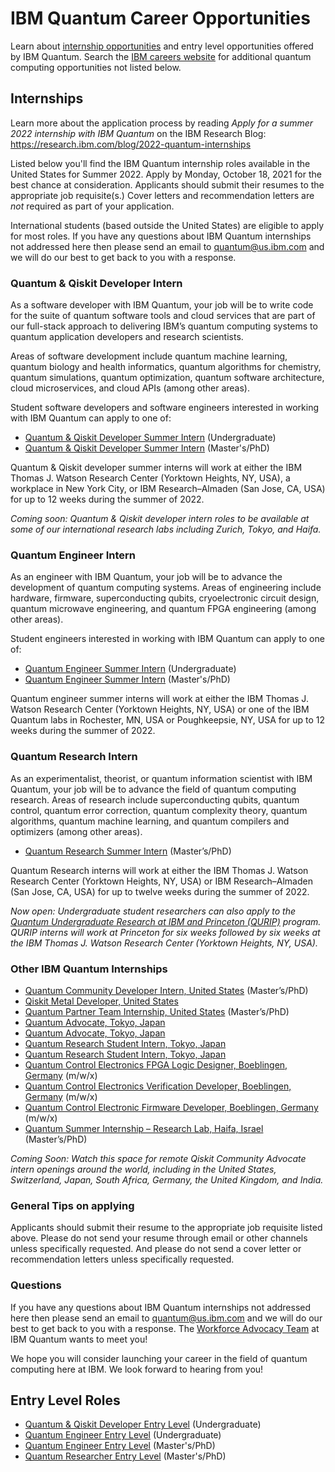 # IBM Quantum Career Opportunities

Learn about [internship opportunities](https://www.ibm.com/quantum-computing/internship/) and entry level opportunities offered by IBM Quantum. Search the [IBM careers website](http://ibm.biz/quantum-careers) for additional quantum computing opportunities not listed below.

## Internships

Learn more about the application process by reading *Apply for a summer 2022 internship with IBM Quantum* on the IBM Research Blog:  
https://research.ibm.com/blog/2022-quantum-internships

Listed below you'll find the IBM Quantum internship roles available in the United States for Summer 2022. Apply by Monday, October 18, 2021 for the best chance at consideration. Applicants should submit their resumes to the appropriate job requisite(s.) Cover letters and recommendation letters are _not_ required as part of your application.

International students (based outside the United States) are eligible to apply for most roles. If you have any questions about IBM Quantum internships not addressed here then please send an email to quantum@us.ibm.com and we will do our best to get back to you with a response.

### Quantum & Qiskit Developer Intern

As a software developer with IBM Quantum, your job will be to write code for the suite of quantum software tools and cloud services that are part of our full-stack approach to delivering IBM’s quantum computing systems to quantum application developers and research scientists.

Areas of software development include quantum machine learning, quantum biology and health informatics, quantum algorithms for chemistry, quantum simulations, quantum optimization, quantum software architecture, cloud microservices, and cloud APIs (among other areas).

Student software developers and software engineers interested in working with IBM Quantum can apply to one of:
- [Quantum & Qiskit Developer Summer Intern](https://careers.ibm.com/job/13791741/quantum-qiskit-developer-summer-intern-undergraduate-2022-remote/) (Undergraduate)
- [Quantum & Qiskit Developer Summer Intern](https://careers.ibm.com/job/13791740/quantum-qiskit-developer-summer-intern-2022-remote/) (Master's/PhD)

Quantum & Qiskit developer summer interns will work at either the IBM Thomas J. Watson Research Center (Yorktown Heights, NY, USA), a workplace in New York City, or IBM Research–Almaden (San Jose, CA, USA) for up to 12 weeks during the summer of 2022.

_Coming soon: Quantum & Qiskit developer intern roles to be available at some of our international research labs including Zurich, Tokyo, and Haifa._

### Quantum Engineer Intern

As an engineer with IBM Quantum, your job will be to advance the development of quantum computing systems. Areas of engineering include hardware, firmware, superconducting qubits, cryoelectronic circuit design, quantum microwave engineering, and quantum FPGA engineering (among other areas).

Student engineers interested in working with IBM Quantum can apply to one of:

- [Quantum Engineer Summer Intern](https://careers.ibm.com/job/13791743/quantum-engineer-summer-intern-undergrad-2022-remote/) (Undergraduate)
- [Quantum Engineer Summer Intern](https://careers.ibm.com/job/13791742/quantum-engineer-summer-intern-masters-phd-2022-remote/) (Master's/PhD)

Quantum engineer summer interns will work at either the IBM Thomas J. Watson Research Center (Yorktown Heights, NY, USA) or one of the IBM Quantum labs in Rochester, MN, USA or Poughkeepsie, NY, USA for up to 12 weeks during the summer of 2022.

### Quantum Research Intern

As an experimentalist, theorist, or quantum information scientist with IBM Quantum, your job will be to advance the field of quantum computing research. Areas of research include superconducting qubits, quantum control, quantum error correction, quantum complexity theory, quantum algorithms, quantum machine learning, and quantum compilers and optimizers (among other areas).

- [Quantum Research Summer Intern](https://careers.ibm.com/job/13790225/quantum-research-summer-intern-masters-phd-2022-remote/) (Master’s/PhD)

Quantum Research interns will work at either the IBM Thomas J. Watson Research Center (Yorktown Heights, NY, USA) or IBM Research–Almaden (San Jose, CA, USA) for up to twelve weeks during the summer of 2022.

_Now open: Undergraduate student researchers can also apply to the [Quantum Undergraduate Research at IBM and Princeton (QURIP)](https://www.ibm.com/quantum-computing/internship/qurip/) program. QURIP interns will work at Princeton for six weeks followed by six weeks at the IBM Thomas J. Watson Research Center (Yorktown Heights, NY, USA)._

### Other IBM Quantum Internships

- [Quantum Community Developer Intern, United States](https://careers.ibm.com/job/14836566/quantum-community-developer-intern-graduate-remote/) (Master’s/PhD)
- [Qiskit Metal Developer, United States](https://careers.ibm.com/job/14507394/qiskit-metal-developer-ibm-quantum-nyc-area-preferred-remote/)
- [Quantum Partner Team Internship, United States](https://careers.ibm.com/job/14679935/quantum-partner-team-internship-2022-masters-phd-remote/) (Master’s/PhD)
- [Quantum Advocate, Tokyo, Japan](https://careers.ibm.com/job/14446098/-quantum-advocate-tokyo-student-intern-paid-intern-trl-ibm-japan-tokyo-jp/)
- [Quantum Advocate, Tokyo, Japan](https://careers.ibm.com/job/14446121/-quantum-advocate-tokyo-student-intern-paid-intern-trl-ibm-japan-tokyo-jp/)
- [Quantum Research Student Intern, Tokyo, Japan](https://careers.ibm.com/job/14181387/-ibm-quantum-research-tokyo-student-intern-paid-intern-trl-ibm-japan-tokyo-jp/)
- [Quantum Research Student Intern, Tokyo, Japan](https://careers.ibm.com/job/14181430/-ibm-quantum-research-tokyo-student-intern-paid-intern-trl-ibm-japan-tokyo-jp/)
- [Quantum Control Electronics FPGA Logic Designer, Boeblingen, Germany](https://careers.ibm.com/job/14838843/quantum-control-electronics-fpga-logic-designer-m-w-x-remote/) (m/w/x)
- [Quantum Control Electronics Verification Developer, Boeblingen, Germany](https://careers.ibm.com/job/14838841/internship-quantum-control-electronics-verification-developer-m-w-x-remote/) (m/w/x)
- [Quantum Control Electronic Firmware Developer, Boeblingen, Germany](https://careers.ibm.com/job/14845228/internship-quantum-control-electronic-firmware-developer-m-w-x-remote/) (m/w/x)
- [Quantum Summer Internship – Research Lab, Haifa, Israel](https://careers.ibm.com/job/14334613/quantum-msc-and-phd-summer-internship-2022-research-lab-haifa-il/) (Master’s/PhD)

_Coming Soon: Watch this space for remote Qiskit Community Advocate intern openings around the world, including in the United States, Switzerland, Japan, South Africa, Germany, the United Kingdom, and India._

### General Tips on applying

Applicants should submit their resume to the appropriate job requisite listed above. Please do not send your resume through email or other channels unless specifically requested. And please do not send a cover letter or recommendation letters unless specifically requested.

### Questions

If you have any questions about IBM Quantum internships not addressed here then please send an email to quantum@us.ibm.com and we will do our best to get back to you with a response. The [Workforce Advocacy Team](https://github.com/orgs/IBM/teams/quantum-workforce-advocacy/members) at IBM Quantum wants to meet you!

We hope you will consider launching your career in the field of quantum computing here at IBM. We look forward to hearing from you!

## Entry Level Roles

- [Quantum & Qiskit Developer Entry Level](https://careers.ibm.com/job/14385861/quantum-qiskit-developer-entry-level-remote/) (Undergraduate)
- [Quantum Engineer Entry Level](https://careers.ibm.com/job/14385864/quantum-engineer-entry-level-remote/) (Undergraduate)
- [Quantum Engineer Entry Level](https://careers.ibm.com/job/14385863/quantum-engineer-entry-level-remote/) (Master's/PhD)
- [Quantum Researcher Entry Level](https://careers.ibm.com/job/14387611/quantum-researcher-entry-level-remote/) (Master's/PhD)
